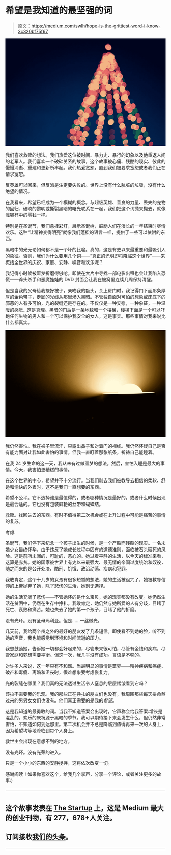 # 希望是我知道的最坚强的词

> 原文：<https://medium.com/swlh/hope-is-the-grittiest-word-i-know-3c320bf75f67>

![](img/a83a6bcacdb15ee689555e849be38615.png)

我们喜欢救赎的想法。我们热爱这位被时间、暴力史、暴行的幻象以及他重返人间的老军人。我们喜欢一个破碎关系的故事，这个故事被心痛、残酷的现实、彼此的慢慢消逝、重建和更新所串起。我们热爱宽恕，直到我们被要求宽恕或者我们正在请求宽恕。

反英雄可以回来，但反派是注定要失败的。世界上没有什么肮脏的垃圾，没有什么绝望的情况。

在我看来，希望已经成为一个模糊的概念。与超级英雄、善良的力量、丢失的宠物的回归、破晓的黎明或撕裂黑暗的曙光联系在一起，我们把这个词抛来抛去，就像浅锡杯中的零钱一样。

特别是在圣诞节，我们悬挂彩灯，展示圣诞树，鼓励人们在漫长的一年结束时尽情欢乐。这种“让精神变得明亮”就像我们蓬松的语言一样，提供了一些可以依附的东西。

黑暗中的光无论如何都不是一个坏的比喻。真的，这是有史以来最重要和最吸引人的象征。否则，我们为什么要用几个词——“真正的光明即将降临这个世界”——来概括全世界的庆祝、家庭、安静、噪音和欢乐呢？

我记得小时候被噩梦折磨得够呛。即使在大片中寻找一部电影出租也会让我陷入恐慌——斧头杀手和恶魔娃娃的 DVD 封面会让我在被窝里连续几周保持清醒。

但是当我的父母给我掖好被子，亲吻我的额头，关上房门时，我记得门下面那条厚厚的金色带子，走廊的光线从那里渗入黑暗。不管独自面对可怕的想象或床底下的邪恶的人有多可怕，光的裂缝还是存在的。不仅仅是一种安慰，一种象征，一种温暖的感觉…这是真理。黑暗的门后是一条地毯和一个楼梯，楼梯下面是一个可以吓跑任何生物的男人和一个可以保护我安全的女人，这是事实。那些事情对我来说比什么都真实。

![](img/7518b86f4ac461cba2f158d339cc98e2.png)

我仍然害怕。我在被子里流汗，只露出鼻子和对着门的视线。我仍然怀疑自己是否有能力面对让我如此害怕的事情。但我一直盯着那张纸条，祈祷自己能睡着。

在我 24 岁生命的这一天，我从未有过做噩梦的想法。然后，害怕入睡是最大的事情。今天，我害怕更糟糕的事情。

在这个世界的中心，希望并不十分流行。当我们剥去我们被教导去相信的柔软、舒适和愉快的外表时，这不是我们一直想要的东西。

希望不公平。它不选择谁是最值得的，或者哪种情况是最好的，或者什么时候出现是最合适的。它也没有包装鲜艳的丝带和蝴蝶结。

救赎。找回失去的东西。有时不值得第二次机会或在上升过程中可能是痛苦的事情的复苏。

考虑:

圣诞节，我们停下来纪念一个孩子出生的时候，是一个严酷而残酷的现实。一名未婚少女最终怀孕，由于违反了她成长过程中固有的道德准则，面临被石头砸死的风险。这是前所未闻的，可耻的，恶心的。她过着平静的生活，以今天的标准来看，这算是赤贫。她的国家被世界上有史以来最强大、最无情的帝国过度统治和奴役，随之而来的是公开处决、酷刑、饥饿、政治动荡、疾病和犯罪。

我敢肯定，这个十几岁的女孩有很多短暂的想法，她的生活被诅咒了，她被教导信仰的上帝抛弃了她，除了悲伤的生活，她别无选择。

她的生活充满了悲伤——不管她怀的是什么宝贝，她的现实都没有改变。她仍然生活在贫困中，仍然在生存中挣扎。我敢肯定，她仍然与她所爱的人有分歧，目睹了死亡、衰败和痛苦。她也失去了她的第一个孩子，目睹了他的折磨。

没有光环。没有圣母玛利亚。但是……一丝微光。

几天前，我给两个州之外的最好的朋友发了几条短信。即使看不到她的脸，听不到她的声音，我也能感觉到环境和时间流逝的压力。

我想鼓励她，告诉她一切都会好起来的，尽管未来很可怕，尽管有金钱和疾病，尽管家庭和梦想需要平衡。但这一次，我几乎没有成功。言语是不够的。

对许多人来说，这一年只有不和谐。当最明显的事情是噩梦——精神疾病和癌症、破产和毒瘾、离婚和沮丧时，很难想象要考虑恢复力。

光的裂缝在哪里？我们真的无法透过生活令人窒息的层层褶皱看到它吗？

莎拉不需要我的乐观。我的那些正在挣扎的朋友们也没有，我周围那些每天拼命熬过来的男男女女们也没有。他们真正需要的是我的*希望*。

这是我知道的最勇敢的词。当我不知道答案会出现时，它声称会给我答案:增长是混乱的。欢乐的庆祝源于黑暗的季节。我可以期待接下来会发生什么，但仍然非常害怕，不知道如何到达那里。第二次机会并不总是降临到值得再来一次的人身上，因为希望均等地降临到每个人身上。

救世主会出现在意想不到的地方。

没有光环。没有光荣的进入。

只是一个小小的东西的安静搅拌，这将依次改变一切。

感谢阅读！如果你喜欢这个，给我几个掌声，分享一个评论，或者关注更多的故事:)

![](img/731acf26f5d44fdc58d99a6388fe935d.png)

## 这个故事发表在 [The Startup](https://medium.com/swlh) 上，这是 Medium 最大的创业刊物，有 277，678+人关注。

## 订阅接收[我们的头条](http://growthsupply.com/the-startup-newsletter/)。

![](img/731acf26f5d44fdc58d99a6388fe935d.png)